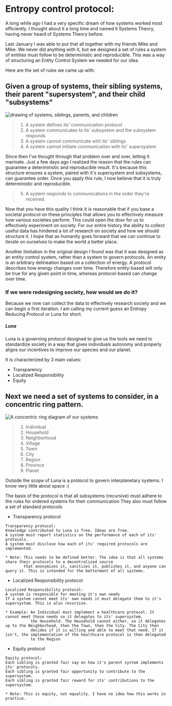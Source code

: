 # Entropy control protocol:

A long while ago I had a very specific dream of how systems worked most efficiently.
I thought about it a long time and named it Systems Theory, having never heard of Systems Theory before.

Last January I was able to put that all together with my friends Mike and Mike. We never did anything with
it, but we designed a set of rules a system of entities must follow to be deterministic and reproducible.
This was a way of structuring an Entity Control System we needed for our idea. 

Here are the set of rules we came up with:

Given a group of systems, their sibling systems, their parent "supersystem", and their child "subsystems"
---------------------------------------------------------------------------------------------------------
![drawing of systems, siblings, parents, and children](https://www.github.com/jaden-hoenes/dont-diedeas/tree/main/entropy-reduction-protocol/systems.png)

> 1. A system defines its' communication protocol
> 2. A system communicates to its' subsystem and the subsystem responds
> 3. A system cannot communicate with its' siblings
> 4. A system cannot initiate communication with its' supersystem

Since then I've thought through that problem over and over, letting it marinate. Just a few days ago I realized the reason that the rules can
guarantee a deterministic and reproducible result. It's because this structure ensures a system, paired with it's supersystem and subsystems, can guarantee order.
Once you apply this rule, I now believe that it is truly deterministic and reproducible.

> 5. A system responds to communications in the order they're received.

Now that you have this quality I think it is reasonable that if you base a societal protocol on these principles that allows you to effectively measure how various societies perform.
This could open the door for us to effectively experiment on society. For our entire history the ability to collect useful data has hindered a lot of research on society and how we should structure it. I hope that as humanity goes forward that we can continue to iterate on ourselves to make the world a better place.

Another limitation in the original design I found was that it was designed as an entity control system, rather than a system to govern protocols. An entity is an arbitrary delineation based on a collection of energy. A protocol describes how energy changes over time. Therefore entity-based will only be true for any given point in time, whereas protocol-based can change over time.

### If we were redesigning society, how would we do it?

Because we now can collect the data to effectively research society and we can begin a first iteration. I am calling my current guess an Entropy Reducing Protocol or Luna for short.

##### Luna

Luna is a governing protocol designed to give us the tools we need to standardize society in a way that gives individuals autonomy and properly aligns our incentives to improve our species and our planet.

It is characterized by 3 main values:
- Transparency
- Localized Responsibility
- Equity

Next we need a set of systems to consider, in a concentric ring pattern.
------------------------------------------------------------------------
![A concentric ring diagram of our systems](https://www.github.com/jaden-hoenes/dont-diedeas/tree/main/entropy-reduction-protocol/rings.png)

> 1. Individual
> 2. Household
> 3. Neighborhood
> 4. Village
> 5. Town
> 6. City
> 7. Region
> 8. Province
> 9. Planet

Outside the scope of Luna is a protocol to govern interplanetary systems. I know very little about space :(

The basis of the protocol is that all subsystems (recursive) must adhere to the rules for ordered systems for their communication
They also must follow a set of standard protocols

- Transparency protocol
```
Transparency protocol:
Knowledge contributed to Luna is free. Ideas are free.
A system must report statistics on the performance of each of its' protocols.
A system must disclose how each of its' required protocols are implemented.

* Note: This needs to be defined better. The idea is that all systems share their protocols to a decentralized source
        that anonymizes it, sanitizes it, publishes it, and anyone can query it. This is intended for the betterment of all systems.
```
- Localized Responsibility protocol
```
Localized Responsibility protocol:
A system is responsible for meeting it's own needs
If a system cannot meet its' own needs it must delegate them to it's supersystem. This is also recursive.

* Example: An Individual must implement a healthcare protocol. It cannot meet those needs so it delegates to its' supersystem,
           the Household. The Household cannot either, so it delegates up to the Neighborhood, then the Town, then the City. The City then
           decides if it is willing and able to meet that need. If it isn't, the implementation of the healthcare protocol is then delegated
           to the Region
```
- Equity protocol
```
Equity protocol:
Each sibling is granted fair say on how it's parent system implements its' protocols.
Each sibling is granted fair opportunity to contribute to the supersystem.
Each sibling is granted fair reward for its' contributions to the supersystem.

* Note: This is equity, not equality. I have no idea how this works in practice.
```
